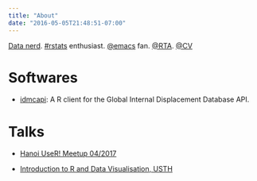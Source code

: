 ```yaml
---
title: "About"
date: "2016-05-05T21:48:51-07:00"
---
```



[Data nerd](https://www.linkedin.com/in/anchuvan/).
[#rstats](https://twitter.com/search?vertical=default&q=%23rstats&src=typd) enthusiast.
[@emacs](https://twitter.com/emacs) fan.
[@RTA](https://cms.rta.vn/).
[@CV](https://www.dropbox.com/s/vwfd3spql24arbr/anchu.pdf?dl=0)


# Softwares

* [idmcapi](https://github.com/chuvanan/idmcapi): A R client for the Global
  Internal Displacement Database API.

# Talks

* [Hanoi UseR! Meetup 04/2017](https://speakerdeck.com/chuvanan/intro-vis)

* [Introduction to R and Data Visualisation, USTH](https://usth.edu.vn/en/news/events/training-on-introduction-to-r-and-data-visualisation-5115.html)
